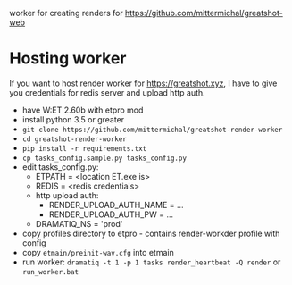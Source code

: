 worker for creating renders for https://github.com/mittermichal/greatshot-web

# Hosting worker

If you want to host render worker for https://greatshot.xyz, I have to give you credentials for redis server and upload http auth.
 - have W:ET 2.60b with etpro mod
- install python 3.5 or greater
- `git clone https://github.com/mittermichal/greatshot-render-worker`
- `cd greatshot-render-worker`
- `pip install -r requirements.txt`
- `cp tasks_config.sample.py tasks_config.py`
- edit tasks_config.py:
  - ETPATH = \<location ET.exe is\>
  - REDIS = \<redis credentials\>
  - http upload auth:
      - RENDER_UPLOAD_AUTH_NAME = ...
      - RENDER_UPLOAD_AUTH_PW = ...
  - DRAMATIQ_NS = 'prod'
- copy profiles directory to etpro - contains render-workder profile with config
- copy `etmain/preinit-wav.cfg` into etmain
- run worker: `dramatiq -t 1 -p 1 tasks render_heartbeat -Q render` or `run_worker.bat`
